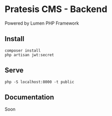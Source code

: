# Pratesis CMS - Backend

Powered by Lumen PHP Framework

## Install

```
composer install
php artisan jwt:secret
```

## Serve

```
php -S localhost:8000 -t public
```

## Documentation

Soon